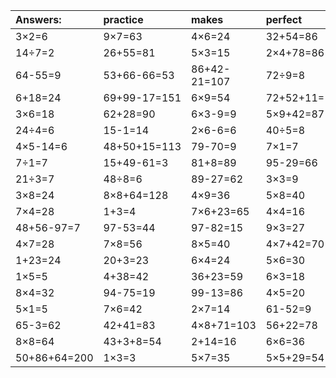 | Answers: | practice | makes | perfect | ! |
| :--- | :--- | :--- | :--- | :--- |
| 3×2=6 | 9×7=63 | 4×6=24 | 32+54=86 | 87+63+20=170 | 
| 14÷7=2 | 26+55=81 | 5×3=15 | 2×4+78=86 | 49÷7=7 | 
| 64-55=9 | 53+66-66=53 | 86+42-21=107 | 72÷9=8 | 4×3=12 | 
| 6+18=24 | 69+99-17=151 | 6×9=54 | 72+52+11=135 | 9×6=54 | 
| 3×6=18 | 62+28=90 | 6×3-9=9 | 5×9+42=87 | 4×2=8 | 
| 24÷4=6 | 15-1=14 | 2×6-6=6 | 40÷5=8 | 9×9=81 | 
| 4×5-14=6 | 48+50+15=113 | 79-70=9 | 7×1=7 | 48+53-21=80 | 
| 7÷1=7 | 15+49-61=3 | 81+8=89 | 95-29=66 | 7×2=14 | 
| 21÷3=7 | 48÷8=6 | 89-27=62 | 3×3=9 | 2+88+48=138 | 
| 3×8=24 | 8×8+64=128 | 4×9=36 | 5×8=40 | 36+57+29=122 | 
| 7×4=28 | 1+3=4 | 7×6+23=65 | 4×4=16 | 54+4=58 | 
| 48+56-97=7 | 97-53=44 | 97-82=15 | 9×3=27 | 53-35=18 | 
| 4×7=28 | 7×8=56 | 8×5=40 | 4×7+42=70 | 9×2=18 | 
| 1+23=24 | 20+3=23 | 6×4=24 | 5×6=30 | 3×5=15 | 
| 1×5=5 | 4+38=42 | 36+23=59 | 6×3=18 | 4×2+68=76 | 
| 8×4=32 | 94-75=19 | 99-13=86 | 4×5=20 | 72÷8=9 | 
| 5×1=5 | 7×6=42 | 2×7=14 | 61-52=9 | 58+32=90 | 
| 65-3=62 | 42+41=83 | 4×8+71=103 | 56+22=78 | 64-2=62 | 
| 8×8=64 | 43+3+8=54 | 2+14=16 | 6×6=36 | 5×5=25 | 
| 50+86+64=200 | 1×3=3 | 5×7=35 | 5×5+29=54 | 2×3=6 | 
